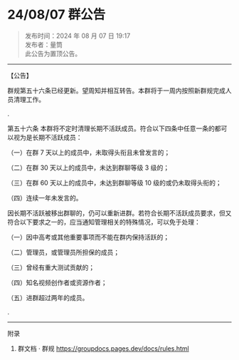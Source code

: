 # 24/08/07 群公告

> 发布时间：2024 年 08 月 07 日 19:17  
  发布者：量筒  
  此公告为置顶公告。

---

【公告】

群规第五十六条已经更新。望周知并相互转告。本群将于一周内按照新群规完成人员清理工作。

.

第五十六条 本群将不定时清理长期不活跃成员。符合以下四条中任意一条的都可以视为是长期不活跃成员：

（一）在群 7 天以上的成员中，未取得头衔且未曾发言的；

（二）在群 30 天以上的成员中，未达到群聊等级 3 级的；

（三）在群 60 天以上的成员中，未达到群聊等级 10 级的或仍未取得头衔的；

（四）连续一年未发言的。

因长期不活跃被移出群聊的，仍可以重新进群。若符合长期不活跃成员要求，但又符合以下要求之一的，应当通知管理相关的特殊情况，可以免于处理：

（一）因中高考或其他重要事项而不能在群内保持活跃的；

（二）管理员，或管理员所担保的成员；

（三）曾经有重大测试贡献的；

（四）知名视频创作者或资源作者；

（五）进群超过两年的成员。

.

----------

附录

1. 群文档 · 群规 https://groupdocs.pages.dev/docs/rules.html
